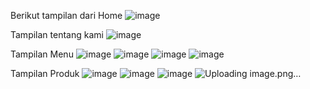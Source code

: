 Berikut tampilan dari Home
![image](https://github.com/user-attachments/assets/d6884e72-c539-4423-890b-2dc78b9d4a51)

Tampilan tentang kami
![image](https://github.com/user-attachments/assets/a9a773be-ae70-4248-84ad-caef9256eba0)

Tampilan Menu
![image](https://github.com/user-attachments/assets/d6c86851-c169-41a0-8c63-b35a88784851)
![image](https://github.com/user-attachments/assets/9ede3033-9d4c-45f1-a9cf-ed7cab53b615)
![image](https://github.com/user-attachments/assets/8cc78e98-7609-4452-a2bf-333d5508cd11)
![image](https://github.com/user-attachments/assets/66cd9ec5-8997-4557-8eb7-9ae87e38e363)

Tampilan Produk
![image](https://github.com/user-attachments/assets/165d4636-3c35-4b48-a987-31bf2b726bf7)
![image](https://github.com/user-attachments/assets/53e105e7-9be0-43e5-9ce0-fc2f448a5cb7)
![image](https://github.com/user-attachments/assets/30439171-1818-4c9b-a253-e5eec0eac2a8)
![Uploading image.png…]()
